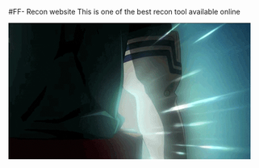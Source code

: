 #FF- Recon website
This is one of the best recon tool available online 

![Alt Text](https://github.com/remonsec/remonsec/blob/main/assets/deku.gif)
